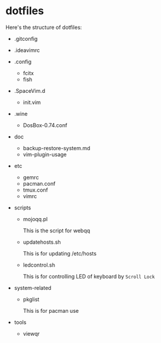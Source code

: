 # dotfiles

Here's the structure of dotfiles:

- .gitconfig
- .ideavimrc
- .config
    - fcitx
    - fish
- .SpaceVim.d
    - init.vim
- .wine
    - DosBox-0.74.conf
- doc
    - backup-restore-system.md
    - vim-plugin-usage

- etc
    - gemrc
    - pacman.conf
    - tmux.conf
    - vimrc
- scripts
    - mojoqq.pl

        This is the script for webqq

    - updatehosts.sh

        This is for updating /etc/hosts

    - ledcontrol.sh

        This is for controlling LED of keyboard by `Scroll Lock` 
- system-related
    - pkglist
        
        This is for pacman use

- tools
    - viewqr
